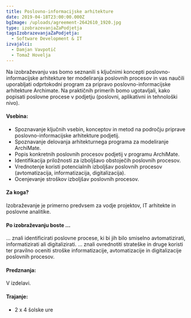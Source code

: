 ```yaml
---
title: Poslovno-informacijske arhitekture
date: 2019-04-18T23:00:00.000Z
bgImage: /uploads/agreement-2642610_1920.jpg
type: izobrazevanjaZaPodjetja
tagsIzobrazevanjaZaPodjetja:
  - Software Development & IT
izvajalci:
  - Damjan Vavpotič
  - Tomaž Hovelja
---
```

Na izobraževanju vas bomo seznanili s ključnimi koncepti poslovno-informacijske arhitekture ter modeliranja poslovnih procesov in vas naučili uporabljati odprtokodni program za pripravo poslovno-informacijske arhitekture Archimate. Na praktičnih primerih bomo ugotavljali, kako popisati poslovne procese v podjetju (poslovni, aplikativni in tehnološki nivo). 

#### Vsebina:

* Spoznavanje ključnih vsebin, konceptov in metod na področju priprave poslovno-informacijske arhitekture podjetij.
* Spoznavanje delovanja arhitekturnega programa za modeliranje ArchiMate.
* Popis konkretnih poslovnih procesov podjetij v programu ArchiMate.
* Identifikacija priložnosti za izboljšavo obstoječih poslovnih procesov.
* Vrednotenje koristi potencialnih izboljšav poslovnih procesov (avtomatizacija, informatizacija, digitalizacija).
* Ocenjevanje stroškov izboljšav poslovnih procesov.

#### Za koga?

Izobraževanje je primerno predvsem za vodje projektov, IT arhitekte in poslovne analitike.

#### Po izobraževanju boste ...

... znali identificirati poslovne procese, ki bi jih bilo smiselno avtomatizirati, informatizirati ali digitalizirati.
... znali ovrednotiti strateške in druge koristi ter pravilno oceniti stroške informatizacije, avtomatizacije in digitalizacije poslovnih procesov.

#### Predznanja:

V izdelavi.

#### Trajanje:

* 2 x 4 šolske ure
